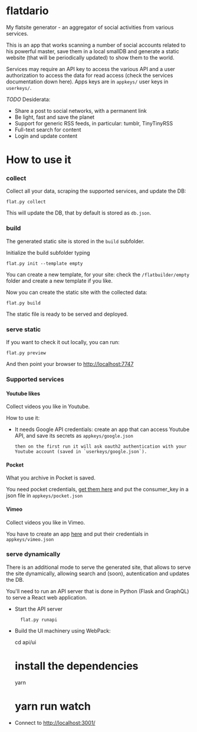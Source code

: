 # flatdario
My flatsite generator - an aggregator of social activities 
from various services.

This is an app that works scanning a number of social accounts related
 to his powerful master, save them in a local smallDB and
 generate a static website (that will be periodically updated) to
 show them to the world.

Services may require an API key to access the various API
and a user authorization to access the data for read access
 (check the services documentation down here).
Apps keys are in `appkeys/` user keys in `userkeys/`.

*TODO* Desiderata:
* Share a post to social networks, with a permanent link
* Be light, fast and save the planet
* Support for generic RSS feeds, in particular: tumblr, TinyTinyRSS
* Full-text search for content
* Login and update content


# How to use it

### collect

Collect all your data, scraping the supported services, and update the DB:
	
	flat.py collect

This will update the DB, that by default is stored as `db.json`.

### build

The generated static site is stored in the `build` subfolder.

Initialize the build subfolder typing

	flat.py init --template empty
	
You can create a new template, for your site: check the `/flatbuilder/empty` folder
and create a new template if you like.

Now you can create the static site with the collected data:

	flat.py build
	
The static file is ready to be served and deployed.

### serve static

If you want to check it out locally, you can run:

	flat.py preview
	
And then point your browser to [http://localhost:7747](http://localhost:7747)

### Supported services

#### Youtube likes

Collect videos you like in Youtube.

How to use it:

*	It needs Google API credentials:
 	create an app that can access Youtube API, and save its secrets as
 	`appkeys/google.json`
 
 		then on the first run it will ask oauth2 authentication with your
 		Youtube account (saved in `userkeys/google.json`).

#### Pocket

What you archive in Pocket is saved.

You need pocket credentials, [get them here](https://getpocket.com/developer/docs/authentication)
and put the consumer_key in a json file in `appkeys/pocket.json` 

#### Vimeo

Collect videos you like in Vimeo.

You have to create an app [here](https://developer.vimeo.com/apps/new)
 and put their credentials in `appkeys/vimeo.json`

### serve dynamically

There is an additional mode to serve the generated site,
that allows to serve the site dynamically, allowing search and (soon),
autentication and updates the DB.

You'll need to run an API server that is done in Python (Flask and GraphQL)
to serve a React web application.

* Start the API server

		flat.py runapi
		
* Build the UI machinery using WebPack:
  
  	cd api/ui
  	# install the dependencies 
  	yarn
  	# yarn run watch
			
* Connect to [http://localhost:3001/](http://localhost:3001/)
